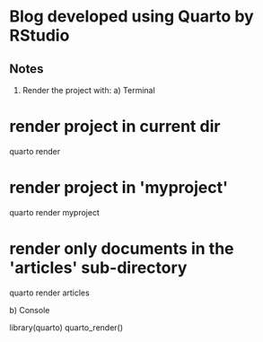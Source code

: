 # Blog developed using Quarto by RStudio

## Notes

1. Render the project with:
a) Terminal

# render project in current dir
quarto render 

# render project in 'myproject'
quarto render myproject

# render only documents in the 'articles' sub-directory
quarto render articles

b) Console

library(quarto)
quarto_render()
